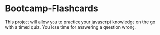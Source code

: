 # Bootcamp-Flashcards


This project will allow you to practice your javascript knowledge on the go with a timed quiz. You lose time for answering a question wrong.
